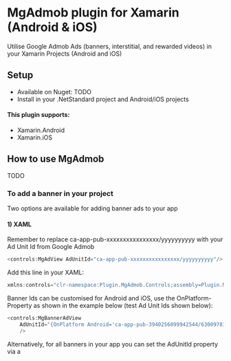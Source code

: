 # MgAdmob plugin for Xamarin (Android & iOS)

Utilise Google Admob Ads (banners, interstitial, and rewarded videos) in your Xamarin Projects (Android and iOS)

## Setup
* Available on Nuget: TODO
* Install in your .NetStandard project and Android/iOS projects

#### This plugin supports:
* Xamarin.Android
* Xamarin.iOS

## How to use MgAdmob

 TODO

### To add a banner in your project

Two options are available for adding banner ads to your app

#### 1) XAML

Remember to replace ca-app-pub-xxxxxxxxxxxxxxxx/yyyyyyyyyy with your Ad Unit Id from Google Admob

```csharp
<controls:MgAdView AdUnitId="ca-app-pub-xxxxxxxxxxxxxxxx/yyyyyyyyyy"/>
```

Add this line in your XAML:
```csharp
xmlns:controls="clr-namespace:Plugin.MgAdmob.Controls;assembly=Plugin.MgAdmob"
```

Banner Ids can be customised for Android and iOS, use the OnPlatform-Property as shown in the example below (test Ad Unit Ids shown below):
```csharp
<controls:MgBannerAdView 	
	AdUnitId="{OnPlatform Android='ca-app-pub-3940256099942544/6300978111', iOS='ca-app-pub-3940256099942544/2934735716'}"
	/>
```

Alternatively, for all banners in your app you can set the AdUnitId property via a <Style> entry in App.xaml (similar to HeightRequest as explained below)

#### 2) Code
```csharp
MgBannerAdView ads = new MgBannerAdView();
```

### Ad Unit Ids

When testing, use the following Ad Unit Ids, provided by Google. When releasing to production, replace the test Ad Unit Ids with your own Ids:

#### Banner Ad Test Ids

```csharp
Android: ca-app-pub-3940256099942544/6300978111
iOS: ca-app-pub-3940256099942544/2934735716
```

#### Interstitial Ad Test Ids

```csharp
Android: ca-app-pub-3940256099942544/1033173712
iOS: ca-app-pub-3940256099942544/4411468910
```

#### Interstitial Ad Test Ids

```csharp
Android: ca-app-pub-3940256099942544/5224354917
iOS: ca-app-pub-3940256099942544/6978759866
```

## Styling the MgBannerAdView control in App.xaml

** NB: Banner ads are somewhat particular about their sizing. If banners ads are not displaying, try defaulting the HeightRequest by adding the following style you your app.xaml:**

```csharp
<Style TargetType="MgBannerAdView">
    <Setter Property="HeightRequest">
        <Setter.Value>
            <x:OnIdiom Phone="60" Tablet="90"/>
        </Setter.Value>
    </Setter>
</Style>
```

## Properties

### Global Properties

#### IsEnabled 
	
(default: true): true / false - enables or disables the loading / displaying of ads
	
#### AdUnitId 
	
(default: null): Ad Unit Id to be used for all MgBannerAdViews, can be overridden by setting the AdUnitId on the MgBannerAdView control
	
#### UsePersonalisedAds
	
(default: false): true / false - used to influence whether Google Ads uses personalised ads or generic ads

#### UseRestrictedDataProcessing

(default: true): true / false - TODO
	
#### ComplyWithFamilyPolicies

(default: true): true / false - specify whether Google Ads should comply with Family Policies
	
#### TagForChildDirectedTreatment

(default: TreatmentUnspecified): MgTagForChildDirectedTreatment enum - TODO
	
#### TagForUnderAgeOfConsent

(default: ConsentUnspecified): MgTagForUnderAgeOfConsent enum - TODO
	
#### MaxAdContentRating
	
(default: RatingG): MgMaxAdContentRating enum - maximum rating that displayed ads can be
	
#### TestDevices

(default: empty list): list of string entries representing test device ids

Global properties can be used as shown below:
	
```csharp
CrossMgAdmob.Current.TagForChildDirectedTreatment = MgTagForChildDirectedTreatment.TreatmentUnspecified;
CrossMgAdmob.Current.TagForUnderAgeOfConsent = MgTagForUnderAgeOfConsent.ConsentUnspecified;
CrossMgAdmob.Current.MaxAdContentRating = MgMaxAdContentRating.RatingG;
CrossMgAdmob.Current.UsePersonalizedAds = false;
CrossMgAdmob.Current.ComplyWithFamilyPolicies = true;
CrossMgAdmob.Current.UseRestrictedDataProcessing = true;
```

### MgBannerAdView Properties
	
MgBannerAdView allows you to set the Ad Unit Id to specify the ads to load:

AdUnitId: Set this to the Ad Unit Id from Google AdMob

## How to Use MgAdMob
	
### Interstitial ads

To load an Interstitial Ad, use the following (replacing xx-xxx-xxx-xxxxxxxxxxxxxxxxx/xxxxxxxxxx with your Ad Unit Id from Google Admob):
```csharp
CrossMgAdmob.Current.LoadInterstitial("xx-xxx-xxx-xxxxxxxxxxxxxxxxx/xxxxxxxxxx");
```

Once loaded, an Interstitial Ad can be displayed as shown below:
```csharp
CrossMgAdmob.Current.ShowInterstitial();
```

**NB: Intersitial Ads may take some time to load: to avoid UX delays, load the ad early in the program flow and then show the ad at the appropriate time later**

### Rewarded video ads

To load a Reqard Video Ad, use the following (replacing xx-xxx-xxx-xxxxxxxxxxxxxxxxx/xxxxxxxxxx with your Ad Unit Id from Google Admob):
```csharp
CrossMgAdmob.Current.LoadRewardedVideo("xx-xxx-xxx-xxxxxxxxxxxxxxxxx/xxxxxxxxxx");
```

Once loaded, a Rewarded Video Ad can be displayed as shown below:
```csharp
CrossMgAdmob.Current.ShowRewardedVideo();
```

**NB: Reward Video Ads may take some time to load: to avoid UX delays, load the ad early in the program flow and then show the ad at the appropriate time later**

## Events
	
### MgBannerAdView

```csharp
AdClicked
AdClosed
AdImpression
AdOpened
AdFailedToLoad
AdLoaded
```

### Interstitial Ads

```csharp
InterstitialLoaded
InterstitialClosed
InterstitialOpened
InterstitialImpression
InterstitialFailedToLoad
InterstitialFailedToShow
```

### Rewarded Video Ads

```csharp
RewardedVideoAdLoaded
RewardedVideoAdClosed
RewardedVideoAdFailedToLoad
RewardedVideoAdFailedToShow
RewardedVideoAdCompleted
RewardedVideoAdLeftApplication
RewardedVideoAdOpened
RewardedVideoStarted
Rewarded
```

## Important Configuration

### Code

Remember to include the MgAdmob library with this code (usually added automatically):

```csharp
using Plugin.MgAdmob;
```

### XAML

Add the following to any XAML file you wish to use MgAdmob in
	
```csharp
xmlns:controls="clr-namespace:Plugin.MgAdmob.Controls;assembly=Plugin.MgAdmob"
```

### Android

The Mobile Ads SDK must be initialised before use. This can be done by calling MobileAds.Initialize(ApplicationContext) in the OnCreate() method for your MainActivity.cs:

```csharp
protected override void OnCreate(Bundle savedInstanceState)
{
   TabLayoutResource = Resource.Layout.Tabbar;
   ToolbarResource = Resource.Layout.Toolbar;

   base.OnCreate(savedInstanceState);            
	
   // Initialilse Mobile Ads
   MobileAds.Initialize(ApplicationContext);
	
   Xamarin.Forms.Forms.Init(this, savedInstanceState); 
   LoadApplication(new App());
}
```

Add the following to AppManifest.xml (between the <application></application> tags):

```csharp
<meta-data android:name="com.google.android.gms.ads.APPLICATION_ID" android:value="ca-app-pub-1224013205445908~5102979875" />
<activity android:name="com.google.android.gms.ads.AdActivity" android:configChanges="keyboard|keyboardHidden|orientation|screenLayout|uiMode|screenSize|smallestScreenSize" android:theme="@android:style/Theme.Translucent" />
```

Also, select the following permissions to the Android project properties:

ACCESS_NETWORK_STATE
INTERNET

Alternative, add the following entries directly to AndroidManifest.xml (after the <application></application> tags):
```csharp
<uses-permission android:name="android.permission.ACCESS_NETWORK_STATE" />
<uses-permission android:name="android.permission.INTERNET" />
```

If your Ads are not being displayed in the Android Emulator, make sure the Emulator was created with Google APIs selected, otherwise you'll find this message in your Debugger Console:

[GooglePlayServicesUtil] Google Play Store is missing.

### iOS:

The Mobile Ads SDK must be initialised before use. This can be done by calling MobileAds.SharedInstance.Start() in the FinishedLaunching() method for your AppDelegate.cs:

```csharp
public override bool FinishedLaunching(UIApplication app, NSDictionary options)
{
   // Initialilse Mobile Ads
   MobileAds.SharedInstance.Start(CompletionHandler);

   global::Xamarin.Forms.Forms.Init();
   LoadApplication(new App());

   return base.FinishedLaunching(app, options);
}

private void CompletionHandler(InitializationStatus status)
{
}
```

Edit your info.plist, and add the the following keys (remembering to replace ca-app-pub-xxxxxxxxxxxxxxxx~yyyyyyyyyy with your project id from Google Admob):

```csharp
<key>GADApplicationIdentifier</key>
<string>ca-app-pub-xxxxxxxxxxxxxxxx~yyyyyyyyyy</string>
<key>GADIsAdManagerApp</key>
<true/>
<key>SKAdNetworkItems</key>
<array>
	<dict>
		<key>SKAdNetworkIdentifier</key>
		<string>cstr6suwn9.skadnetwork</string>
	</dict>
	<dict>
		<key>SKAdNetworkIdentifier</key>
		<string>4fzdc2evr5.skadnetwork</string>
	</dict>
	<dict>
		<key>SKAdNetworkIdentifier</key>
		<string>2fnua5tdw4.skadnetwork</string>
	</dict>
	<dict>
		<key>SKAdNetworkIdentifier</key>
		<string>ydx93a7ass.skadnetwork</string>
	</dict>
	<dict>
		<key>SKAdNetworkIdentifier</key>
		<string>5a6flpkh64.skadnetwork</string>
	</dict>
	<dict>
		<key>SKAdNetworkIdentifier</key>
		<string>p78axxw29g.skadnetwork</string>
	</dict>
	<dict>
		<key>SKAdNetworkIdentifier</key>
		<string>v72qych5uu.skadnetwork</string>
	</dict>
	<dict>
		<key>SKAdNetworkIdentifier</key>
		<string>c6k4g5qg8m.skadnetwork</string>
	</dict>
	<dict>
		<key>SKAdNetworkIdentifier</key>
		<string>s39g8k73mm.skadnetwork</string>
	</dict>
	<dict>
		<key>SKAdNetworkIdentifier</key>
		<string>3qy4746246.skadnetwork</string>
	</dict>
	<dict>
		<key>SKAdNetworkIdentifier</key>
		<string>3sh42y64q3.skadnetwork</string>
	</dict>
	<dict>
		<key>SKAdNetworkIdentifier</key>
		<string>f38h382jlk.skadnetwork</string>
	</dict>
	<dict>
		<key>SKAdNetworkIdentifier</key>
		<string>hs6bdukanm.skadnetwork</string>
	</dict>
	<dict>
		<key>SKAdNetworkIdentifier</key>
		<string>prcb7njmu6.skadnetwork</string>
	</dict>
	<dict>
		<key>SKAdNetworkIdentifier</key>
		<string>v4nxqhlyqp.skadnetwork</string>
	</dict>
	<dict>
		<key>SKAdNetworkIdentifier</key>
		<string>wzmmz9fp6w.skadnetwork</string>
	</dict>
	<dict>
		<key>SKAdNetworkIdentifier</key>
		<string>yclnxrl5pm.skadnetwork</string>
	</dict>
	<dict>
		<key>SKAdNetworkIdentifier</key>
		<string>t38b2kh725.skadnetwork</string>
	</dict>
	<dict>
		<key>SKAdNetworkIdentifier</key>
		<string>7ug5zh24hu.skadnetwork</string>
	</dict>
	<dict>
		<key>SKAdNetworkIdentifier</key>
		<string>9rd848q2bz.skadnetwork</string>
	</dict>
	<dict>
		<key>SKAdNetworkIdentifier</key>
		<string>n6fk4nfna4.skadnetwork</string>
	</dict>
	<dict>
		<key>SKAdNetworkIdentifier</key>
		<string>kbd757ywx3.skadnetwork</string>
	</dict>
	<dict>
		<key>SKAdNetworkIdentifier</key>
		<string>9t245vhmpl.skadnetwork</string>
	</dict>
	<dict>
		<key>SKAdNetworkIdentifier</key>
		<string>4468km3ulz.skadnetwork</string>
	</dict>
	<dict>
		<key>SKAdNetworkIdentifier</key>
		<string>2u9pt9hc89.skadnetwork</string>
	</dict>
	<dict>
		<key>SKAdNetworkIdentifier</key>
		<string>8s468mfl3y.skadnetwork</string>
	</dict>
	<dict>
		<key>SKAdNetworkIdentifier</key>
		<string>av6w8kgt66.skadnetwork</string>
	</dict>
	<dict>
		<key>SKAdNetworkIdentifier</key>
		<string>klf5c3l5u5.skadnetwork</string>
	</dict>
	<dict>
		<key>SKAdNetworkIdentifier</key>
		<string>ppxm28t8ap.skadnetwork</string>
	</dict>
	<dict>
		<key>SKAdNetworkIdentifier</key>
		<string>424m5254lk.skadnetwork</string>
	</dict>
	<dict>
		<key>SKAdNetworkIdentifier</key>
		<string>uw77j35x4d.skadnetwork</string>
	</dict>
	<dict>
		<key>SKAdNetworkIdentifier</key>
		<string>578prtvx9j.skadnetwork</string>
	</dict>
	<dict>
		<key>SKAdNetworkIdentifier</key>
		<string>4dzt52r2t5.skadnetwork</string>
	</dict>
	<dict>
		<key>SKAdNetworkIdentifier</key>
		<string>e5fvkxwrpn.skadnetwork</string>
	</dict>
	<dict>
		<key>SKAdNetworkIdentifier</key>
		<string>8c4e2ghe7u.skadnetwork</string>
	</dict>
	<dict>
		<key>SKAdNetworkIdentifier</key>
		<string>zq492l623r.skadnetwork</string>
	</dict>
	<dict>
		<key>SKAdNetworkIdentifier</key>
		<string>3qcr597p9d.skadnetwork</string>
	</dict>
</array> 
```

To ustilise Google Admob on iOS, you must either build on a Mac machine or be paired to a Mac when building your project (i.e. Visual Studio on Windows)
